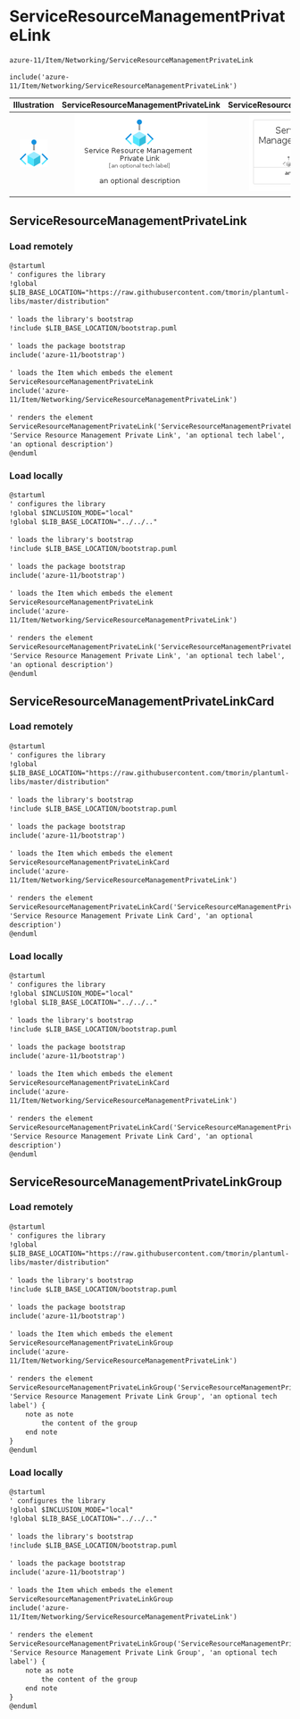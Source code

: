 # ServiceResourceManagementPrivateLink


```text
azure-11/Item/Networking/ServiceResourceManagementPrivateLink
```

```text
include('azure-11/Item/Networking/ServiceResourceManagementPrivateLink')
```



| Illustration | ServiceResourceManagementPrivateLink | ServiceResourceManagementPrivateLinkCard | ServiceResourceManagementPrivateLinkGroup |
| :---: | :---: | :---: | :---: |
| ![illustration for Illustration](../../../azure-11/Item/Networking/ServiceResourceManagementPrivateLink.png) | ![illustration for ServiceResourceManagementPrivateLink](../../../azure-11/Item/Networking/ServiceResourceManagementPrivateLink.Local.png) | ![illustration for ServiceResourceManagementPrivateLinkCard](../../../azure-11/Item/Networking/ServiceResourceManagementPrivateLinkCard.Local.png) | ![illustration for ServiceResourceManagementPrivateLinkGroup](../../../azure-11/Item/Networking/ServiceResourceManagementPrivateLinkGroup.Local.png) |




## ServiceResourceManagementPrivateLink

### Load remotely
```plantuml
@startuml
' configures the library
!global $LIB_BASE_LOCATION="https://raw.githubusercontent.com/tmorin/plantuml-libs/master/distribution"

' loads the library's bootstrap
!include $LIB_BASE_LOCATION/bootstrap.puml

' loads the package bootstrap
include('azure-11/bootstrap')

' loads the Item which embeds the element ServiceResourceManagementPrivateLink
include('azure-11/Item/Networking/ServiceResourceManagementPrivateLink')

' renders the element
ServiceResourceManagementPrivateLink('ServiceResourceManagementPrivateLink', 'Service Resource Management Private Link', 'an optional tech label', 'an optional description')
@enduml
```

### Load locally
```plantuml
@startuml
' configures the library
!global $INCLUSION_MODE="local"
!global $LIB_BASE_LOCATION="../../.."

' loads the library's bootstrap
!include $LIB_BASE_LOCATION/bootstrap.puml

' loads the package bootstrap
include('azure-11/bootstrap')

' loads the Item which embeds the element ServiceResourceManagementPrivateLink
include('azure-11/Item/Networking/ServiceResourceManagementPrivateLink')

' renders the element
ServiceResourceManagementPrivateLink('ServiceResourceManagementPrivateLink', 'Service Resource Management Private Link', 'an optional tech label', 'an optional description')
@enduml
```

## ServiceResourceManagementPrivateLinkCard

### Load remotely
```plantuml
@startuml
' configures the library
!global $LIB_BASE_LOCATION="https://raw.githubusercontent.com/tmorin/plantuml-libs/master/distribution"

' loads the library's bootstrap
!include $LIB_BASE_LOCATION/bootstrap.puml

' loads the package bootstrap
include('azure-11/bootstrap')

' loads the Item which embeds the element ServiceResourceManagementPrivateLinkCard
include('azure-11/Item/Networking/ServiceResourceManagementPrivateLink')

' renders the element
ServiceResourceManagementPrivateLinkCard('ServiceResourceManagementPrivateLinkCard', 'Service Resource Management Private Link Card', 'an optional description')
@enduml
```

### Load locally
```plantuml
@startuml
' configures the library
!global $INCLUSION_MODE="local"
!global $LIB_BASE_LOCATION="../../.."

' loads the library's bootstrap
!include $LIB_BASE_LOCATION/bootstrap.puml

' loads the package bootstrap
include('azure-11/bootstrap')

' loads the Item which embeds the element ServiceResourceManagementPrivateLinkCard
include('azure-11/Item/Networking/ServiceResourceManagementPrivateLink')

' renders the element
ServiceResourceManagementPrivateLinkCard('ServiceResourceManagementPrivateLinkCard', 'Service Resource Management Private Link Card', 'an optional description')
@enduml
```

## ServiceResourceManagementPrivateLinkGroup

### Load remotely
```plantuml
@startuml
' configures the library
!global $LIB_BASE_LOCATION="https://raw.githubusercontent.com/tmorin/plantuml-libs/master/distribution"

' loads the library's bootstrap
!include $LIB_BASE_LOCATION/bootstrap.puml

' loads the package bootstrap
include('azure-11/bootstrap')

' loads the Item which embeds the element ServiceResourceManagementPrivateLinkGroup
include('azure-11/Item/Networking/ServiceResourceManagementPrivateLink')

' renders the element
ServiceResourceManagementPrivateLinkGroup('ServiceResourceManagementPrivateLinkGroup', 'Service Resource Management Private Link Group', 'an optional tech label') {
    note as note
        the content of the group
    end note
}
@enduml
```

### Load locally
```plantuml
@startuml
' configures the library
!global $INCLUSION_MODE="local"
!global $LIB_BASE_LOCATION="../../.."

' loads the library's bootstrap
!include $LIB_BASE_LOCATION/bootstrap.puml

' loads the package bootstrap
include('azure-11/bootstrap')

' loads the Item which embeds the element ServiceResourceManagementPrivateLinkGroup
include('azure-11/Item/Networking/ServiceResourceManagementPrivateLink')

' renders the element
ServiceResourceManagementPrivateLinkGroup('ServiceResourceManagementPrivateLinkGroup', 'Service Resource Management Private Link Group', 'an optional tech label') {
    note as note
        the content of the group
    end note
}
@enduml
```

